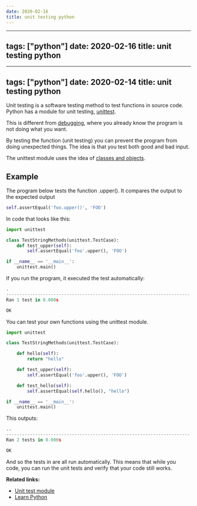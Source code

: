 ```yaml
---
date: 2020-02-16
title: unit testing python
---
```

---
tags: ["python"]
date: 2020-02-16
title: unit testing python
---
---
tags: ["python"]
date: 2020-02-14
title: unit testing python
---
Unit testing is a software testing method to test functions in source code. Python has a module for unit testing, <a href="https://docs.python.org/3/library/unittest.html#module-unittest">unittest</a>. 

This is different from <a href="https://pythonspot.com/python-debugging/">debugging</a>, where you already know the program is not doing what you want. 

By testing the function (unit testing) you can prevent the program from doing unexpected things. The idea is that you test both good and bad input.

The unittest module uses the idea of <a href="https://pythonbasics.org/class/">classes and objects</a>.

## Example

The program below tests the function .upper(). It compares the output to the expected output 

```python
self.assertEqual('foo.upper()', 'FOO')
```

In code that looks like this:

```python
import unittest

class TestStringMethods(unittest.TestCase):
    def test_upper(self):
        self.assertEqual('foo'.upper(), 'FOO')

if __name__ == '__main__':
    unittest.main()
```

If you run the program, it executed the test automatically:

```python
.
----------------------------------------------------------------------
Ran 1 test in 0.000s

OK
```

You can test your own functions using the unittest module.

```python
import unittest

class TestStringMethods(unittest.TestCase):

    def hello(self):
        return "hello"

    def test_upper(self):
        self.assertEqual('foo'.upper(), 'FOO')

    def test_hello(self):
        self.assertEqual(self.hello(), "hello")

if __name__ == '__main__':
    unittest.main()

```

This outputs:

```python
..
----------------------------------------------------------------------
Ran 2 tests in 0.000s

OK
```

And so the tests in are all run automatically. This means that while you code, you can run the unit tests and verify that your code still works.

**Related links:**
* <a href="https://docs.python.org/3.8/library/unittest.html">Unit test module</a>
* <a href="https://pythonbasics.org/">Learn Python</a>
